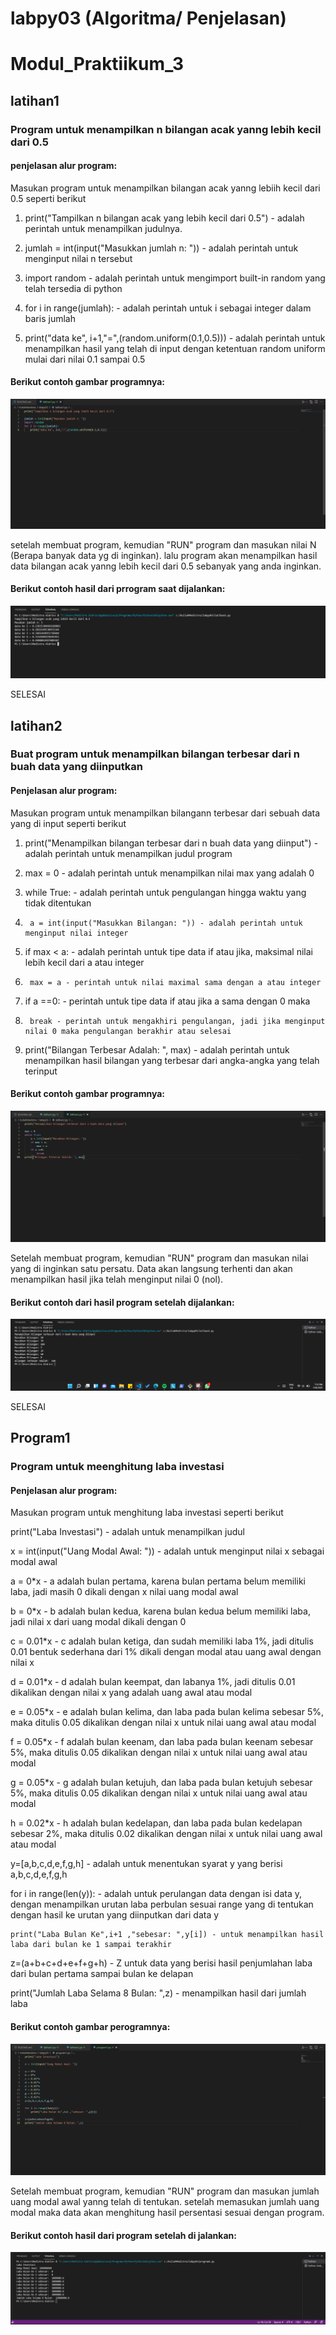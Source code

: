 # labpy03 (Algoritma/ Penjelasan)

# Modul_Praktiikum_3
## latihan1
### Program untuk menampilkan n bilangan acak yanng lebih kecil dari 0.5

#### penjelasan alur program:
Masukan program untuk menampilkan bilangan acak yanng lebiih kecil dari 0.5 seperti berikut

1. print("Tampilkan n bilangan acak yang lebih kecil dari 0.5") - adalah perintah untuk menampilkan judulnya.

2. jumlah = int(input("Masukkan jumlah n: ")) - adalah perintah untuk menginput nilai n tersebut

3. import random - adalah perintah untuk mengimport built-in random yang telah tersedia di python

4. for i in range(jumlah): - adalah perintah untuk i sebagai integer dalam baris jumlah

5.    print("data ke", i+1,"=",(random.uniform(0.1,0.5))) - adalah perintah untuk menampilkan hasil yang telah di input dengan ketentuan random uniform mulai dari nilai 0.1 sampai 0.5

#### Berikut contoh gambar programnya:

![Gambar 1](Modul_Praktikum_3/screenshot3/ss1.png)

setelah membuat program, kemudian "RUN" program dan masukan nilai N (Berapa banyak  data yg di  inginkan). lalu program akan menampilkan hasil data bilangan acak yanng lebih  kecil dari 0.5 sebanyak yang anda inginkan.

#### Berikut contoh hasil dari prrogram saat dijalankan:

![Gambar 2](Modul_Praktikum_3/screenshot3/ss2.png)

SELESAI


## latihan2
### Buat program untuk menampilkan bilangan terbesar dari n buah data yang diinputkan

#### Penjelasan alur program:
Masukan program untuk menampilkan bilangann terbesar dari sebuah data yang di input seperti berikut

1. print("Menampilkan bilangan terbesar dari n buah data yang diinput") - adalah perintah untuk menampilkan judul program

2. max = 0 - adalah perintah untuk menampilkan nilai max yang adalah 0

3. while True: - adalah perintah untuk pengulangan hingga waktu yang tidak ditentukan

4.      a = int(input("Masukkan Bilangan: ")) - adalah perintah untuk menginput nilai integer

5.   if max < a: - adalah perintah untuk tipe data if atau jika, maksimal nilai lebih kecil dari a atau integer

6.      max = a - perintah untuk nilai maximal sama dengan a atau integer

7.    if a ==0: - perintah untuk tipe data if atau jika a sama dengan 0 maka

8.      break - perintah untuk mengakhiri pengulangan, jadi jika menginput nilai 0 maka pengulangan berakhir atau selesai

9. print("Bilangan Terbesar Adalah: ", max) - adalah perintah untuk menampilkan hasil bilangan yang terbesar dari angka-angka yang telah terinput

#### Berikut contoh gambar programnya:

![Gambar 3](Modul_Praktikum_3/screenshot3/ss3.png)

Setelah membuat program, kemudian "RUN" program dan masukan  nilai yang di  inginkan satu persatu. Data akan langsung terhenti dan akan menampilkan hasil jika telah menginput nilai 0 (nol).

#### Berikut contoh dari hasil program setelah dijalankan:

![Gambar 4](Modul_Praktikum_3/screenshot3/ss4.png)

SELESAI


## Program1
### Program untuk meenghitung laba investasi

#### Penjelasan alur program:
Masukan program untuk menghitung laba investasi seperti berikut

print("Laba Investasi") - adalah untuk menampilkan judul

x = int(input("Uang Modal Awal: ")) - adalah untuk menginput nilai x sebagai modal awal

a = 0*x - a adalah bulan pertama, karena bulan pertama belum memiliki laba, jadi masih 0 dikali dengan x nilai uang modal awal

b = 0*x - b adalah bulan kedua, karena bulan kedua belum memiliki laba, jadi nilai x dari uang modal dikali dengan 0

c = 0.01*x - c adalah bulan ketiga, dan sudah memiliki laba 1%, jadi ditulis 0.01 bentuk sederhana dari 1% dikali dengan modal atau uang awal dengan nilai x

d = 0.01*x - d adalah bulan keempat, dan labanya 1%, jadi ditulis 0.01 dikalikan dengan nilai x yang adalah uang awal atau modal

e = 0.05*x - e adalah bulan kelima, dan laba pada bulan kelima sebesar 5%, maka ditulis 0.05 dikalikan dengan nilai x untuk nilai uang awal atau modal

f = 0.05*x - f adalah bulan keenam, dan laba pada bulan keenam sebesar 5%, maka ditulis 0.05 dikalikan dengan nilai x untuk nilai uang awal atau modal

g = 0.05*x - g adalah bulan ketujuh, dan laba pada bulan ketujuh sebesar 5%, maka ditulis 0.05 dikalikan dengan nilai x untuk nilai uang awal atau modal

h = 0.02*x - h adalah bulan kedelapan, dan laba pada bulan kedelapan sebesar 2%, maka ditulis 0.02 dikalikan dengan nilai x untuk nilai uang awal atau modal

y=[a,b,c,d,e,f,g,h] - adalah untuk menentukan syarat y yang berisi a,b,c,d,e,f,g,h

for i in range(len(y)): - adalah untuk perulangan data dengan isi data y, dengan menampilkan urutan laba perbulan sesuai range yang di tentukan dengan hasil ke urutan yang diinputkan dari data y

    print("Laba Bulan Ke",i+1 ,"sebesar: ",y[i]) - untuk menampilkan hasil laba dari bulan ke 1 sampai terakhir

z=(a+b+c+d+e+f+g+h) - Z untuk data yang berisi hasil penjumlahan laba dari bulan pertama sampai bulan ke delapan

print("Jumlah Laba Selama 8 Bulan: ",z) - menampilkan hasil dari jumlah laba

#### Berikut contoh gambar perogramnya:

![Gambar 5](Modul_Praktikum_3/screenshot3/ss5.png)

Setelah membuat program, kemudian "RUN" program dan masukan  jumlah uang modal awal yanng telah di tentukan. setelah memasukan jumlah uang modal maka data akan menghitung hasil persentasi sesuai dengan program.

#### Berikut contoh hasil dari program setelah di jalankan:

![Gambar 6](Modul_Praktikum_3/screenshot3/ss6.png)